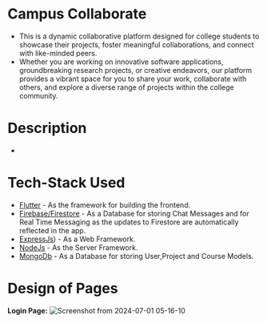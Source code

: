 # Campus Collaborate

- This is a dynamic collaborative platform designed for college students to showcase their projects, foster meaningful collaborations, and connect with like-minded peers. 
- Whether you are working on innovative software applications, groundbreaking research projects, or creative endeavors, our platform provides a vibrant space for you to share your work, collaborate with others, and explore a diverse range of projects within the college community.

# Description
- 

# Tech-Stack Used
- [Flutter](https://flutter.dev/) - As the framework for building the frontend.
- [Firebase/Firestore](https://firebase.google.com/) - As a Database for storing Chat Messages and for Real Time Messaging as the updates to Firestore are automatically reflected in the app.
- [ExpressJs](https://expressjs.com/)) - As a Web Framework.
- [NodeJs](https://nodejs.org/en) - As the Server Framework.
- [MongoDb](https://www.mongodb.com/) - As a Database for storing User,Project and Course Models.
 

# Design of Pages

**Login Page:**
![Screenshot from 2024-07-01 05-16-10](https://github.com/involk-secure-1609/Campus-Collaborate_Kevin/assets/133996079/5041890e-c41e-44f4-909b-c5e9d573596f)

